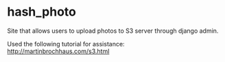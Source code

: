 hash_photo
==========
Site that allows users to upload photos to S3 server through django admin.  

Used the following tutorial for assistance: 
http://martinbrochhaus.com/s3.html
